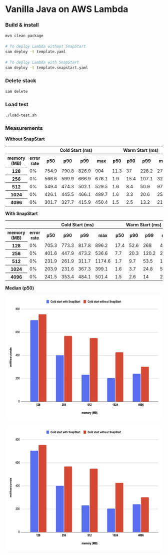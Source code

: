 # Vanilla Java on AWS Lambda

### Build & install

```bash
mvn clean package 

# To deploy Lambda without SnapStart
sam deploy -t template.yaml

# To deploy Lambda with SnapStart
sam deploy -t template.snapstart.yaml
```

### Delete stack

```bash
sam delete
```

### Load test

```bash
./load-test.sh
```

### Measurements

**Without SnapStart**

<table class="table-bordered">
        <tr>
            <th colspan="2" style="horizontal-align : middle;text-align:center;"></th>
            <th colspan="4" style="horizontal-align : middle;text-align:center;">Cold Start (ms)</th>
            <th colspan="4" style="horizontal-align : middle;text-align:center;">Warm Start (ms)</th>           
        </tr>
        <tr>
            <th scope="col"> memory (MB)</th>
            <th scope="col">error rate</th>
            <th scope="col">p50</th>
            <th scope="col">p90</th>
            <th scope="col">p99</th>
            <th scope="col">max</th>
            <th scope="col">p50</th>
            <th scope="col">p90</th>
            <th scope="col">p99</th>
            <th scope="col">max</th>
        </tr>        
        <tr>
            <th>128</th>
            <td>0%</td>
            <td>754.9</td>
            <td>790.8</td>
            <td>826.9</td>
            <td>904</td>
            <td>11.3</td>
            <td>37</td>
            <td>228.2</td>
            <td>275.4</td>
        </tr>
        <tr>
            <th>256</th>
            <td>0%</td>
            <td>566.6</td>
            <td>599.9</td>
            <td>666.9</td>
            <td>676.1</td>
            <td>1.9</td>
            <td>15.4</td>
            <td>107.1</td>
            <td>328.2</td>
        </tr>
        <tr>
            <th>512</th>
            <td>0%</td>
            <td>549.4</td>
            <td>474.3</td>
            <td>502.1</td>
            <td>529.5</td>
            <td>1.6</td>
            <td>8.4</td>
            <td>50.9</td>
            <td>97.3</td>
        </tr>
        <tr>
            <th>1024</th>
            <td>0%</td>
            <td>426.1</td>
            <td>445.5</td>
            <td>466.1</td>
            <td>489.7</td>
            <td>1.6</td>
            <td>3.3</td>
            <td>20.6</td>
            <td>25.5</td>
        </tr>
        <tr>
            <th>4096</th>
            <td>0%</td>
            <td>301.7</td>
            <td>327.7</td>
            <td>415.9</td>
            <td>450.4</td>
            <td>1.5</td>
            <td>2.5</td>
            <td>13.2</td>
            <td>21.1</td>
        </tr>
</table>

**With SnapStart**

<table class="table-bordered">
        <tr>
            <th colspan="2" style="horizontal-align : middle;text-align:center;"></th>
            <th colspan="4" style="horizontal-align : middle;text-align:center;">Cold Start (ms)</th>
            <th colspan="4" style="horizontal-align : middle;text-align:center;">Warm Start (ms)</th>           
        </tr>
        <tr>
            <th scope="col"> memory (MB)</th>
            <th scope="col">error rate</th>
            <th scope="col">p50</th>
            <th scope="col">p90</th>
            <th scope="col">p99</th>
            <th scope="col">max</th>
            <th scope="col">p50</th>
            <th scope="col">p90</th>
            <th scope="col">p99</th>
            <th scope="col">max</th>
        </tr>        
        <tr>
            <th>128</th>
            <td>0%</td>
            <td>705.3</td>
            <td>773.3</td>
            <td>817.8</td>
            <td>896.2</td>
            <td>17.4</td>
            <td>52.6</td>
            <td>268</td>
            <td>479.7</td>
        </tr>
        <tr>
            <th>256</th>
            <td>0%</td>
            <td>401.6</td>
            <td>447.9</td>
            <td>473.2</td>
            <td>536.6</td>
            <td>7.7</td>
            <td>20.3</td>
            <td>120.2</td>
            <td>214.3</td>
        </tr>
        <tr>
            <th>512</th>
            <td>0%</td>
            <td>231.9</td>
            <td>261.9</td>
            <td>311.7</td>
            <td>1174.6</td>
            <td>1.7</td>
            <td>9.7</td>
            <td>53.5</td>
            <td>135.6</td>
        </tr>
        <tr>
            <th>1024</th>
            <td>0%</td>
            <td>203.9</td>
            <td>231.6</td>
            <td>367.3</td>
            <td>399.1</td>
            <td>1.6</td>
            <td>3.7</td>
            <td>24.8</td>
            <td>53.4</td>
        </tr>
        <tr>
            <th>4096</th>
            <td>0%</td>
            <td>241.5</td>
            <td>353.4</td>
            <td>484.1</td>
            <td>501.4</td>
            <td>1.5</td>
            <td>2.6</td>
            <td>14</td>
            <td>25.7</td>
        </tr>
</table>

**Median (p50)**

<p align="center">
  <img alt="Java Cold start median - SnapStart comparison" src="../images/java_cold_start_median.png" width="700" height="400">
</p>
<p align="center">
    <img alt="Java Warm start median - SnapStart comparison" src="../images/java_cold_start_median.png" width="700" height="400">
</p>
